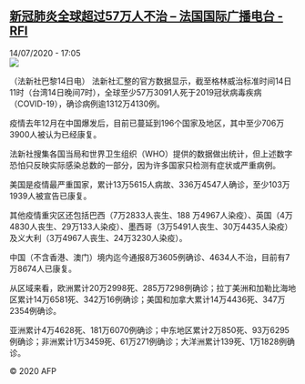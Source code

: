 <!--1594742121000-->
[新冠肺炎全球超过57万人不治 – 法国国际广播电台 - RFI](http://www.rfi.fr//cn/contenu/20200714-%E6%96%B0%E5%86%A0%E8%82%BA%E7%82%8E%E5%85%A8%E7%90%83%E8%B6%85%E8%BF%8757%E4%B8%87%E4%BA%BA%E4%B8%8D%E6%B2%BB)
------

<div>14/07/2020 - 17:05</div><img src="https://s.rfi.fr/media/display/1267aee8-c5e7-11ea-8202-005056bff430/w:310/p:16x9/int0019b.200714230501.jpg"><div class="t-content__body u-clearfix"><div class="m-interstitial"></div><p>（法新社巴黎14日电）    法新社汇整的官方数据显示，截至格林威治标准时间14日11时（台湾14日晚间7时），全球至少57万3091人死于2019冠状病毒疾病（COVID-19），确诊病例逾1312万4130例。</p><p>    疫情去年12月在中国爆发后，目前已蔓延到196个国家及地区，其中至少706万3900人被认为已经康复。</p><p>    法新社搜集各国当局和世界卫生组织（WHO）提供的数据做出统计，但上述数字恐怕只反映实际感染总数的一部分，因为许多国家只检测有症状或严重病例。</p><p>    美国是疫情最严重国家，累计13万5615人病故、336万4547人确诊，至少103万1939人被宣告已康复。</p><p>    其他疫情重灾区还包括巴西（7万2833人丧生、188 万4967人染疫）、英国（4万4830人丧生、29万133人染疫）、墨西哥（3万5491人丧生、30万4435人染疫）及义大利（3万4967人丧生、24万3230人染疫）。</p><p>    中国（不含香港、澳门）境内迄今通报8万3605例确诊、4634人不治，目前有7万8674人已康复。</p><p>    从区域来看，欧洲累计20万2998死、285万7298例确诊；拉丁美洲和加勒比海地区累计14万6581死、342万16例确诊；美国和加拿大累计14万4436死、347万2354例确诊。</p><p>    亚洲累计4万4628死、181万6070例确诊；中东地区累计2万850死、93万6295例确诊；非洲累计1万3459死、61万271例确诊；大洋洲累计139死、1万1828例确诊。</p><p class="t-copyright">© 2020 AFP</p>        </div>
